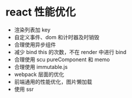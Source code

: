 # react 性能优化

- 渲染列表加 key
- 自定义事件、dom 和计时器及时销毁
- 合理使用异步组件
- 减少 bind this 的次数，不在 render 中进行 bind
- 合理使用 scu pureComponent 和 memo
- 合理使用 immutable.js
- webpack 层面的优化
- 前端通用的性能优化，图片懒加载
- 使用 ssr
